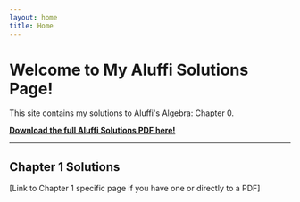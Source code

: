 ```yaml
---
layout: home
title: Home
---
```


# Welcome to My Aluffi Solutions Page!

This site contains my solutions to Aluffi's Algebra: Chapter 0.

**[Download the full Aluffi Solutions PDF here!](/assets/solutions/aluffi-solutions-book.pdf)**

---

## Chapter 1 Solutions
[Link to Chapter 1 specific page if you have one or directly to a PDF]